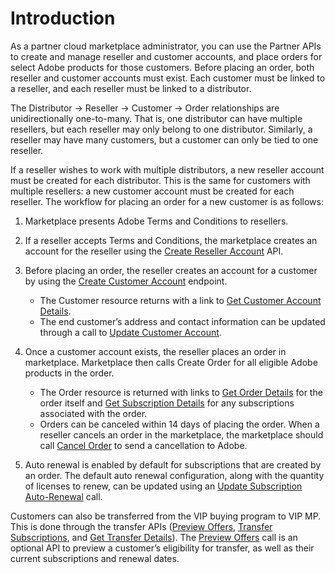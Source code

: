 # Introduction

As a partner cloud marketplace administrator, you can use the Partner APIs to create and manage reseller and customer accounts, and place orders for select Adobe products for those customers. Before placing an order, both reseller and customer accounts must exist. Each customer must be linked to a reseller, and each reseller must be linked to a distributor.

The Distributor → Reseller → Customer → Order relationships are unidirectionally one-to-many. That is, one distributor can have multiple  resellers, but each reseller may only belong to one distributor. Similarly, a reseller may have many customers, but a customer can only be tied to one reseller.

If a reseller wishes to work with multiple distributors, a new reseller account must be created for each distributor. This is the same for customers with multiple resellers: a new customer account must be created for each reseller. The workflow for placing an order for a new customer is as follows:

1. Marketplace presents Adobe Terms and Conditions to resellers.
2. If a reseller accepts Terms and Conditions, the marketplace creates an account for the reseller using the [Create Reseller Account](./reseller_account/create_reseller_account.md) API.
3. Before placing an order, the reseller creates an account for a customer by using the [Create Customer Account](./customer_account/create_customer_account.md) endpoint.

   * The Customer resource returns with a link to [Get Customer Account Details](./customer_account/get_customer_account.md).
   * The end customer’s address and contact information can be updated through a call to [Update Customer Account](./customer_account/update_customer_account.md).

4. Once a customer account exists, the reseller places an order in marketplace. Marketplace then calls Create Order for all eligible Adobe products in the order.

   * The Order resource is returned with links to [Get Order Details](./order_management/get_order.md) for the order itself and [Get Subscription Details](./subscription_management/get_details.md) for any subscriptions associated with the order.
   * Orders can be canceled within 14 days of placing the order. When a reseller cancels an order in the marketplace, the marketplace should call [Cancel Order](./order_management/index.md) to send a cancellation to Adobe.

5. Auto renewal is enabled by default for subscriptions that are created by an order. The default auto renewal configuration, along with the quantity of licenses to renew, can be updated using an [Update Subscription Auto-Renewal](./subscription_management/update_auto_renewal.md) call.

Customers can also be transferred from the VIP buying program to VIP MP. This is done through the transfer APIs ([Preview Offers](./migration/preview_offers.md), [Transfer Subscriptions](./migration/transfer_subscription.md), and [Get Transfer Details](./migration/get_transfer_details.md)). The [Preview Offers](./migration/preview_offers.md) call is an optional API to preview a customer’s eligibility for transfer, as well as their current subscriptions and renewal dates.
